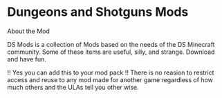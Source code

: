 Dungeons and Shotguns Mods
==========================

About the Mod

DS Mods is a collection of Mods based on the needs of the DS Minecraft community. Some of these items are useful, silly, and strange. Download and have fun.

!! Yes you can add this to your mod pack !! There is no reasion to restrict access and reuse to any mod made for another game regardless of how much others and the ULAs tell you other wise.

